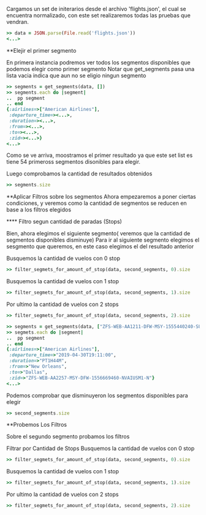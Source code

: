 <!--
Load the necessary libraries
>> require_relative 'filter_and_sort_functions_for_segments.rb'
<...>
-->

Cargamos un set de initerarios desde el archivo 'flights.json', el cual se encuentra normalizado, con 
este set realizaremos todas las pruebas que vendran.

```ruby
>> data = JSON.parse(File.read('flights.json'))
<...>
```

**Elejir el primer segmento

En primera instancia podremos ver todos los segmentos disponibles que podemos elegir como primer segmento
Notar que get_segments pasa una lista vacia indica que aun no se eligio ningun segmento
```ruby
>> segments = get_segments(data, [])
>> segments.each do |segment|
..  pp segment
.. end
{:airlines=>["American Airlines"],
 :departure_time=><...>,
 :duration=><...>,
 :from=><...>,
 :to=><...>,
 :zid=><...>}
<...>

```
Como se ve arriva, moostramos el primer resultado ya que este set list es tiene 54 primeross segmentos disonibles para elegir.

Luego comprobamos la cantidad de resultados obtenidos
```ruby
>> segments.size

```
**Aplicar Filtros sobre los segmentos
Ahora empezaremos a poner ciertas condiciones, y veremos como la cantidad de segmentos se reducen en base
a los filtros elegidos

**** Filtro segun cantidad de paradas (Stops)

Bien, ahora elegimos el siguiente segmento( veremos que la cantidad de segmentos disponibles disminuye)
Para ir al siguiente segmento elegimos el sesgmento que queremos, en este caso elegimos el del resultado anterior


Busquemos la cantidad de vuelos con 0 stop 

```ruby
>> filter_segmets_for_amount_of_stop(data, second_segments, 0).size

```
Busquemos la cantidad de vuelos con 1 stop 
```ruby
>> filter_segmets_for_amount_of_stop(data, second_segments, 1).size

```
Por ultimo  la cantidad de vuelos con 2 stops
```ruby
>> filter_segmets_for_amount_of_stop(data, second_segments, 2).size

```











```ruby
>> segments = get_segments(data, ["ZFS-WEB-AA1211-DFW-MSY-1555440240-SUAIZNM1-S"])
>> segmets.each do |segment|
..  pp segment
.. end
{:airlines=>["American Airlines"],
 :departure_time=>"2019-04-30T19:11:00",
 :duration=>"PT1H44M",
 :from=>"New Orleans",
 :to=>"Dallas",
 :zid=>"ZFS-WEB-AA2257-MSY-DFW-1556669460-NVAIUSM1-N"}
<...>

```

Podemos comprobar que disminuyeron los segmentos disponibles para elegir
```ruby
>> second_segments.size

```

**Probemos Los Filtros

Sobre el segundo segmento probamos los filtros

Filtrar por Cantidad de Stops
Busquemos la cantidad de vuelos con 0 stop 

```ruby
>> filter_segmets_for_amount_of_stop(data, second_segments, 0).size

```
Busquemos la cantidad de vuelos con 1 stop 
```ruby
>> filter_segmets_for_amount_of_stop(data, second_segments, 1).size

```
Por ultimo  la cantidad de vuelos con 2 stops
```ruby
>> filter_segmets_for_amount_of_stop(data, second_segments, 2).size

```



